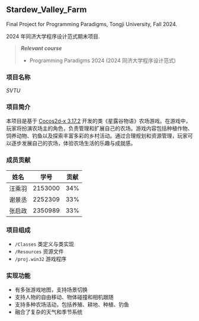 ## Stardew_Valley_Farm

Final Project for Programming Paradigms, Tongji University, Fall 2024.

2024 年同济大学程序设计范式期末项目. 

> ***Relevant course***
>
> - Programming Paradigms 2024 (2024 同济大学程序设计范式)

### 项目名称

$SVTU$

### 项目简介

本项目是基于 [Cocos2d-x 3.17.2](https://docs.cocos.com/cocos2d-x/manual/) 开发的类《星露谷物语》农场游戏。在游戏中，玩家将扮演农场主的角色，负责管理和扩展自己的农场。游戏内容包括种植作物、饲养动物、钓鱼以及探索丰富多彩的乡村活动。通过合理规划和资源管理，玩家可以逐步发展自己的农场，体验农场生活的乐趣与成就感。

### 成员贡献

| 姓名   | 学号    | 贡献
| ------ | ------- | ------- |
| 汪乘羽 | 2153000 | 34% |
| 谢景丞 | 2252309 | 33% |
| 张启政 | 2350989 | 33% |

### 项目组成

- `/Classes` 类定义与类实现
- `/Resources` 资源文件
- `/proj.win32` 游戏程序

### 实现功能

- 有多张游戏地图，支持场景切换
- 支持人物的自由移动、物体碰撞和相机跟随
- 支持多种农场活动，包括养殖、耕地、种植、钓鱼
- 融合了复杂的天气和季节系统